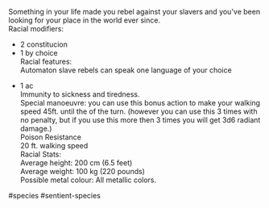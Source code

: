 Something in your life made you rebel against your slavers and you've been looking for your place in the world ever since.  
Racial modifiers:  
+ 2 constitucion  
+ 1 by choice  
Racial features:  
Automaton slave rebels can speak one language of your choice  
- 1 ac  
Immunity to sickness and tiredness.  
Special manoeuvre: you can use this bonus action to make your walking speed 45ft. until the of the turn. (however you can use this 3 times with no penalty, but if you use this more then 3 times you will get 3d6 radiant damage.)   
Poison Resistance  
20 ft. walking speed  
Racial Stats:  
Average height: 200 cm (6.5 feet)  
Average weight: 100 kg (220 pounds)  
Possible metal colour: All metallic colors.

#species  #sentient-species 